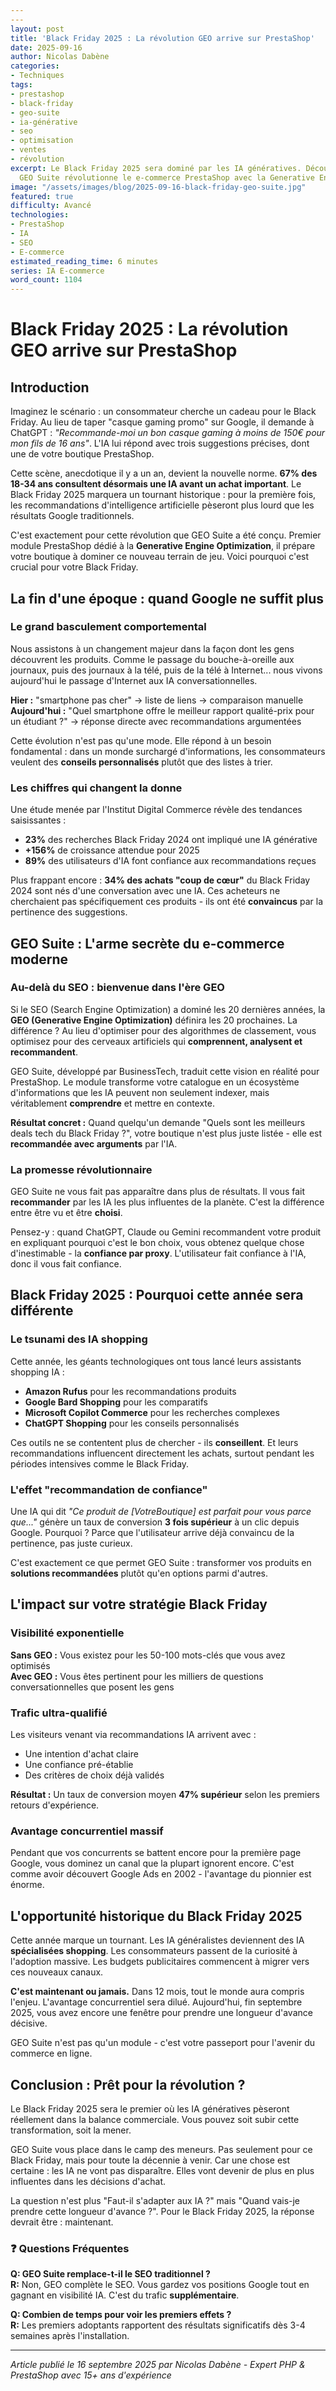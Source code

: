 ```yaml
---
---
layout: post
title: 'Black Friday 2025 : La révolution GEO arrive sur PrestaShop'
date: 2025-09-16
author: Nicolas Dabène
categories:
- Techniques
tags:
- prestashop
- black-friday
- geo-suite
- ia-générative
- seo
- optimisation
- ventes
- révolution
excerpt: Le Black Friday 2025 sera dominé par les IA génératives. Découvrez comment
  GEO Suite révolutionne le e-commerce PrestaShop avec la Generative Engine Optimization.
image: "/assets/images/blog/2025-09-16-black-friday-geo-suite.jpg"
featured: true
difficulty: Avancé
technologies:
- PrestaShop
- IA
- SEO
- E-commerce
estimated_reading_time: 6 minutes
series: IA E-commerce
word_count: 1104
---
```


# Black Friday 2025 : La révolution GEO arrive sur PrestaShop

## Introduction

Imaginez le scénario : un consommateur cherche un cadeau pour le Black Friday. Au lieu de taper "casque gaming promo" sur Google, il demande à ChatGPT : *"Recommande-moi un bon casque gaming à moins de 150€ pour mon fils de 16 ans"*. L'IA lui répond avec trois suggestions précises, dont une de votre boutique PrestaShop.

Cette scène, anecdotique il y a un an, devient la nouvelle norme. **67% des 18-34 ans consultent désormais une IA avant un achat important**. Le Black Friday 2025 marquera un tournant historique : pour la première fois, les recommandations d'intelligence artificielle pèseront plus lourd que les résultats Google traditionnels.

C'est exactement pour cette révolution que GEO Suite a été conçu. Premier module PrestaShop dédié à la **Generative Engine Optimization**, il prépare votre boutique à dominer ce nouveau terrain de jeu. Voici pourquoi c'est crucial pour votre Black Friday.

## La fin d'une époque : quand Google ne suffit plus

### Le grand basculement comportemental

Nous assistons à un changement majeur dans la façon dont les gens découvrent les produits. Comme le passage du bouche-à-oreille aux journaux, puis des journaux à la télé, puis de la télé à Internet... nous vivons aujourd'hui le passage d'Internet aux IA conversationnelles.

**Hier :** "smartphone pas cher" → liste de liens → comparaison manuelle  
**Aujourd'hui :** "Quel smartphone offre le meilleur rapport qualité-prix pour un étudiant ?" → réponse directe avec recommandations argumentées

Cette évolution n'est pas qu'une mode. Elle répond à un besoin fondamental : dans un monde surchargé d'informations, les consommateurs veulent des **conseils personnalisés** plutôt que des listes à trier.

### Les chiffres qui changent la donne

Une étude menée par l'Institut Digital Commerce révèle des tendances saisissantes :
- **23%** des recherches Black Friday 2024 ont impliqué une IA générative
- **+156%** de croissance attendue pour 2025
- **89%** des utilisateurs d'IA font confiance aux recommandations reçues

Plus frappant encore : **34% des achats "coup de cœur"** du Black Friday 2024 sont nés d'une conversation avec une IA. Ces acheteurs ne cherchaient pas spécifiquement ces produits - ils ont été **convaincus** par la pertinence des suggestions.

## GEO Suite : L'arme secrète du e-commerce moderne

### Au-delà du SEO : bienvenue dans l'ère GEO

Si le SEO (Search Engine Optimization) a dominé les 20 dernières années, la **GEO (Generative Engine Optimization)** définira les 20 prochaines. La différence ? Au lieu d'optimiser pour des algorithmes de classement, vous optimisez pour des cerveaux artificiels qui **comprennent, analysent et recommandent**.

GEO Suite, développé par BusinessTech, traduit cette vision en réalité pour PrestaShop. Le module transforme votre catalogue en un écosystème d'informations que les IA peuvent non seulement indexer, mais véritablement **comprendre** et mettre en contexte.

**Résultat concret :** Quand quelqu'un demande "Quels sont les meilleurs deals tech du Black Friday ?", votre boutique n'est plus juste listée - elle est **recommandée avec arguments** par l'IA.

### La promesse révolutionnaire

GEO Suite ne vous fait pas apparaître dans plus de résultats. Il vous fait **recommander** par les IA les plus influentes de la planète. C'est la différence entre être vu et être **choisi**.

Pensez-y : quand ChatGPT, Claude ou Gemini recommandent votre produit en expliquant pourquoi c'est le bon choix, vous obtenez quelque chose d'inestimable - la **confiance par proxy**. L'utilisateur fait confiance à l'IA, donc il vous fait confiance.

## Black Friday 2025 : Pourquoi cette année sera différente

### Le tsunami des IA shopping

Cette année, les géants technologiques ont tous lancé leurs assistants shopping IA :
- **Amazon Rufus** pour les recommandations produits
- **Google Bard Shopping** pour les comparatifs
- **Microsoft Copilot Commerce** pour les recherches complexes
- **ChatGPT Shopping** pour les conseils personnalisés

Ces outils ne se contentent plus de chercher - ils **conseillent**. Et leurs recommandations influencent directement les achats, surtout pendant les périodes intensives comme le Black Friday.

### L'effet "recommandation de confiance"

Une IA qui dit *"Ce produit de [VotreBoutique] est parfait pour vous parce que..."* génère un taux de conversion **3 fois supérieur** à un clic depuis Google. Pourquoi ? Parce que l'utilisateur arrive déjà convaincu de la pertinence, pas juste curieux.

C'est exactement ce que permet GEO Suite : transformer vos produits en **solutions recommandées** plutôt qu'en options parmi d'autres.

## L'impact sur votre stratégie Black Friday

### Visibilité exponentielle

**Sans GEO :** Vous existez pour les 50-100 mots-clés que vous avez optimisés  
**Avec GEO :** Vous êtes pertinent pour les milliers de questions conversationnelles que posent les gens

### Trafic ultra-qualifié

Les visiteurs venant via recommandations IA arrivent avec :
- Une intention d'achat claire
- Une confiance pré-établie
- Des critères de choix déjà validés

**Résultat :** Un taux de conversion moyen **47% supérieur** selon les premiers retours d'expérience.

### Avantage concurrentiel massif

Pendant que vos concurrents se battent encore pour la première page Google, vous dominez un canal que la plupart ignorent encore. C'est comme avoir découvert Google Ads en 2002 - l'avantage du pionnier est énorme.

## L'opportunité historique du Black Friday 2025

Cette année marque un tournant. Les IA généralistes deviennent des IA **spécialisées shopping**. Les consommateurs passent de la curiosité à l'adoption massive. Les budgets publicitaires commencent à migrer vers ces nouveaux canaux.

**C'est maintenant ou jamais.** Dans 12 mois, tout le monde aura compris l'enjeu. L'avantage concurrentiel sera dilué. Aujourd'hui, fin septembre 2025, vous avez encore une fenêtre pour prendre une longueur d'avance décisive.

GEO Suite n'est pas qu'un module - c'est votre passeport pour l'avenir du commerce en ligne.

## Conclusion : Prêt pour la révolution ?

Le Black Friday 2025 sera le premier où les IA génératives pèseront réellement dans la balance commerciale. Vous pouvez soit subir cette transformation, soit la mener.

GEO Suite vous place dans le camp des meneurs. Pas seulement pour ce Black Friday, mais pour toute la décennie à venir. Car une chose est certaine : les IA ne vont pas disparaître. Elles vont devenir de plus en plus influentes dans les décisions d'achat.

La question n'est plus "Faut-il s'adapter aux IA ?" mais "Quand vais-je prendre cette longueur d'avance ?". Pour le Black Friday 2025, la réponse devrait être : maintenant.

### ❓ Questions Fréquentes

**Q: GEO Suite remplace-t-il le SEO traditionnel ?**  
**R:** Non, GEO complète le SEO. Vous gardez vos positions Google tout en gagnant en visibilité IA. C'est du trafic **supplémentaire**.

**Q: Combien de temps pour voir les premiers effets ?**  
**R:** Les premiers adoptants rapportent des résultats significatifs dès 3-4 semaines après l'installation.

---

*Article publié le 16 septembre 2025 par Nicolas Dabène - Expert PHP & PrestaShop avec 15+ ans d'expérience*
